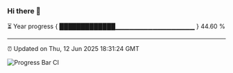 ### Hi there 👋

⏳ Year progress { █████████████▁▁▁▁▁▁▁▁▁▁▁▁▁▁▁▁▁ } 44.60 %

---

⏰ Updated on Thu, 12 Jun 2025 18:31:24 GMT

![Progress Bar CI](https://github.com/liununu/liununu/workflows/Progress%20Bar%20CI/badge.svg)

